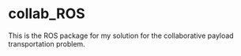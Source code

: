 # collab_ROS
This is the ROS package for my solution for the collaborative payload transportation problem.
